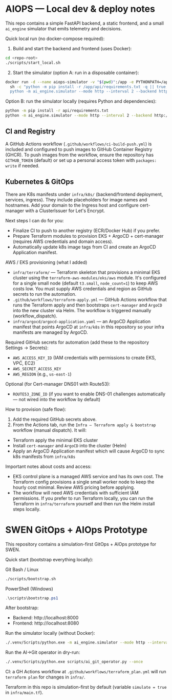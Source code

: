 # AIOPS — Local dev & deploy notes

This repo contains a simple FastAPI backend, a static frontend, and a small `ai_engine` simulator that emits telemetry and decisions.

Quick local run (no docker-compose required):

1. Build and start the backend and frontend (uses Docker):

```bash
cd <repo-root>
./scripts/start_local.sh
```

2. Start the simulator (option A: run in a disposable container):

```bash
docker run -d --name aiops-simulator -v "$(pwd)":/app -e PYTHONPATH=/app python:3.11-slim \
  sh -c "python -m pip install -r /app/api/requirements.txt -q || true; \
  python -m ai_engine.simulator --mode http --interval 2 --backend http://host.docker.internal:8001"
```

Option B: run the simulator locally (requires Python and dependencies):

```bash
python -m pip install -r api/requirements.txt
python -m ai_engine.simulator --mode http --interval 2 --backend http://127.0.0.1:8001
```

CI and Registry
---------------

A GitHub Actions workflow (`.github/workflows/ci-build-push.yml`) is included and configured to push images to GitHub Container Registry (GHCR). To push images from the workflow, ensure the repository has `GITHUB_TOKEN` (default) or set up a personal access token with `packages: write` if needed.

Kubernetes & GitOps
-------------------

There are K8s manifests under `infra/k8s/` (backend/frontend deployment, services, ingress). They include placeholders for image names and hostnames. Add your domain to the Ingress host and configure cert-manager with a ClusterIssuer for Let's Encrypt.

Next steps I can do for you:
- Finalize CI to push to another registry (ECR/Docker Hub) if you prefer.
- Prepare Terraform modules to provision EKS + ArgoCD + cert-manager (requires AWS credentials and domain access).
- Automatically update k8s image tags from CI and create an ArgoCD Application manifest.

AWS / EKS provisioning (what I added)
- `infra/terraform/` — Terraform skeleton that provisions a minimal EKS cluster using the `terraform-aws-modules/eks/aws` module. It's configured for a single small node (default `t3.small`, `node_count=1`) to keep AWS costs low. You must supply AWS credentials and region as GitHub secrets to run the automation.
- `.github/workflows/terraform-apply.yml` — GitHub Actions workflow that runs the Terraform apply and then bootstraps `cert-manager` and `ArgoCD` into the new cluster via Helm. The workflow is triggered manually (workflow_dispatch).
- `infra/argocd/argocd-application.yaml` — an ArgoCD Application manifest that points ArgoCD at `infra/k8s` in this repository so your infra manifests are managed by ArgoCD.

Required GitHub secrets for automation (add these to the repository Settings → Secrets):
- `AWS_ACCESS_KEY_ID` (IAM credentials with permissions to create EKS, VPC, EC2)
- `AWS_SECRET_ACCESS_KEY`
- `AWS_REGION` (e.g., `us-east-1`)

Optional (for Cert-manager DNS01 with Route53):
- `ROUTE53_ZONE_ID` (if you want to enable DNS-01 challenges automatically — not wired into the workflow by default)

How to provision (safe flow):
1. Add the required GitHub secrets above.
2. From the Actions tab, run the `Infra — Terraform apply & bootstrap` workflow (manual dispatch). It will:
  - Terraform apply the minimal EKS cluster
  - Install `cert-manager` and `ArgoCD` into the cluster (Helm)
  - Apply an ArgoCD Application manifest which will cause ArgoCD to sync k8s manifests from `infra/k8s`

Important notes about costs and access:
- EKS control plane is a managed AWS service and has its own cost. The Terraform config provisions a single small worker node to keep the hourly cost minimal. Review AWS pricing before applying.
- The workflow will need AWS credentials with sufficient IAM permissions. If you prefer to run Terraform locally, you can run the Terraform in `infra/terraform` yourself and then run the Helm install steps locally.

# SWEN GitOps + AIOps Prototype

This repository contains a simulation-first GitOps + AIOps prototype for SWEN.

Quick start (bootstrap everything locally):

Git Bash / Linux

```bash
./scripts/bootstrap.sh
```

PowerShell (Windows)

```powershell
.\scripts\bootstrap.ps1
```

After bootstrap:
- Backend: http://localhost:8000
- Frontend: http://localhost:8080

Run the simulator locally (without Docker):

```bash
./.venv/Scripts/python.exe -m ai_engine.simulator --mode http --interval 5
```

Run the AI->Git operator in dry-run:

```bash
./.venv/Scripts/python.exe scripts/ai_git_operator.py --once
```

CI: a GH Actions workflow at `.github/workflows/terraform_plan.yml` will run `terraform plan` for changes in `infra/`.

Terraform in this repo is simulation-first by default (variable `simulate = true` in `infra/main.tf`).

